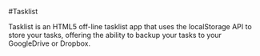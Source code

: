#Tasklist

Tasklist is an HTML5 off-line tasklist app that uses the localStorage API to store your tasks, offering the ability to backup your tasks to your GoogleDrive or Dropbox.
